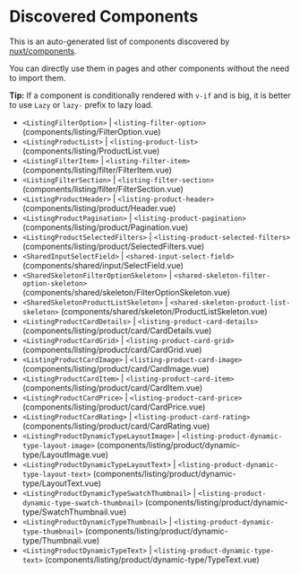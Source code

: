 # Discovered Components

This is an auto-generated list of components discovered by [nuxt/components](https://github.com/nuxt/components).

You can directly use them in pages and other components without the need to import them.

**Tip:** If a component is conditionally rendered with `v-if` and is big, it is better to use `Lazy` or `lazy-` prefix to lazy load.

- `<ListingFilterOption>` | `<listing-filter-option>` (components/listing/FilterOption.vue)
- `<ListingProductList>` | `<listing-product-list>` (components/listing/ProductList.vue)
- `<ListingFilterItem>` | `<listing-filter-item>` (components/listing/filter/FilterItem.vue)
- `<ListingFilterSection>` | `<listing-filter-section>` (components/listing/filter/FilterSection.vue)
- `<ListingProductHeader>` | `<listing-product-header>` (components/listing/product/Header.vue)
- `<ListingProductPagination>` | `<listing-product-pagination>` (components/listing/product/Pagination.vue)
- `<ListingProductSelectedFilters>` | `<listing-product-selected-filters>` (components/listing/product/SelectedFilters.vue)
- `<SharedInputSelectField>` | `<shared-input-select-field>` (components/shared/input/SelectField.vue)
- `<SharedSkeletonFilterOptionSkeleton>` | `<shared-skeleton-filter-option-skeleton>` (components/shared/skeleton/FilterOptionSkeleton.vue)
- `<SharedSkeletonProductListSkeleton>` | `<shared-skeleton-product-list-skeleton>` (components/shared/skeleton/ProductListSkeleton.vue)
- `<ListingProductCardDetails>` | `<listing-product-card-details>` (components/listing/product/card/CardDetails.vue)
- `<ListingProductCardGrid>` | `<listing-product-card-grid>` (components/listing/product/card/CardGrid.vue)
- `<ListingProductCardImage>` | `<listing-product-card-image>` (components/listing/product/card/CardImage.vue)
- `<ListingProductCardItem>` | `<listing-product-card-item>` (components/listing/product/card/CardItem.vue)
- `<ListingProductCardPrice>` | `<listing-product-card-price>` (components/listing/product/card/CardPrice.vue)
- `<ListingProductCardRating>` | `<listing-product-card-rating>` (components/listing/product/card/CardRating.vue)
- `<ListingProductDynamicTypeLayoutImage>` | `<listing-product-dynamic-type-layout-image>` (components/listing/product/dynamic-type/LayoutImage.vue)
- `<ListingProductDynamicTypeLayoutText>` | `<listing-product-dynamic-type-layout-text>` (components/listing/product/dynamic-type/LayoutText.vue)
- `<ListingProductDynamicTypeSwatchThumbnail>` | `<listing-product-dynamic-type-swatch-thumbnail>` (components/listing/product/dynamic-type/SwatchThumbnail.vue)
- `<ListingProductDynamicTypeThumbnail>` | `<listing-product-dynamic-type-thumbnail>` (components/listing/product/dynamic-type/Thumbnail.vue)
- `<ListingProductDynamicTypeText>` | `<listing-product-dynamic-type-text>` (components/listing/product/dynamic-type/TypeText.vue)
